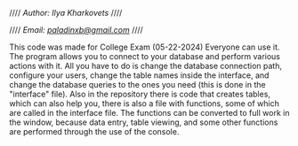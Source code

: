 //// *Author: Ilya Kharkovets* ////

//// *Email: paladinxb@gmail.com* ////

This code was made for College Exam (05-22-2024)
Everyone can use it.
The program allows you to connect to your database and perform various actions with it.
All you have to do is change the database connection path, configure your users, 
change the table names inside the interface, and change the database queries to the ones you need (this is done in the "interface" file).
Also in the repository there is code that creates tables, which can also help you, there is also a file with functions, some of which are called in the interface file. 
The functions can be converted to full work in the window, because data entry, table viewing, 
and some other functions are performed through the use of the console.

